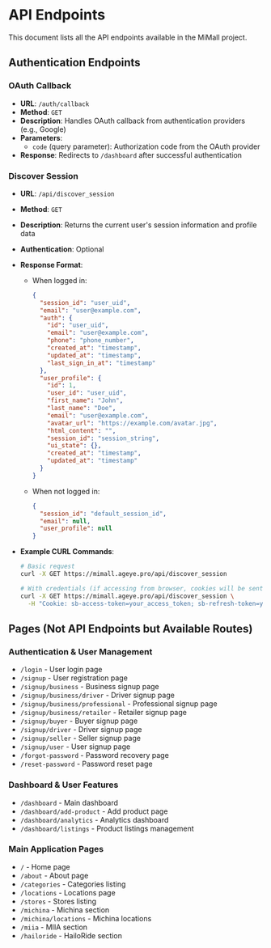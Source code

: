 # API Endpoints

This document lists all the API endpoints available in the MiMall project.

## Authentication Endpoints

### OAuth Callback
- **URL**: `/auth/callback`
- **Method**: `GET`
- **Description**: Handles OAuth callback from authentication providers (e.g., Google)
- **Parameters**:
  - `code` (query parameter): Authorization code from the OAuth provider
- **Response**: Redirects to `/dashboard` after successful authentication

### Discover Session
- **URL**: `/api/discover_session`
- **Method**: `GET`
- **Description**: Returns the current user's session information and profile data
- **Authentication**: Optional
- **Response Format**:
  - When logged in:
    ```json
    {
      "session_id": "user_uid",
      "email": "user@example.com",
      "auth": {
        "id": "user_uid",
        "email": "user@example.com",
        "phone": "phone_number",
        "created_at": "timestamp",
        "updated_at": "timestamp",
        "last_sign_in_at": "timestamp"
      },
      "user_profile": {
        "id": 1,
        "user_id": "user_uid",
        "first_name": "John",
        "last_name": "Doe",
        "email": "user@example.com",
        "avatar_url": "https://example.com/avatar.jpg",
        "html_content": "",
        "session_id": "session_string",
        "ui_state": {},
        "created_at": "timestamp",
        "updated_at": "timestamp"
      }
    }
    ```
  - When not logged in:
    ```json
    {
      "session_id": "default_session_id",
      "email": null,
      "user_profile": null
    }
    ```

- **Example CURL Commands**:
  ```bash
  # Basic request
  curl -X GET https://mimall.ageye.pro/api/discover_session

  # With credentials (if accessing from browser, cookies will be sent automatically)
  curl -X GET https://mimall.ageye.pro/api/discover_session \
    -H "Cookie: sb-access-token=your_access_token; sb-refresh-token=your_refresh_token"
  ```

## Pages (Not API Endpoints but Available Routes)

### Authentication & User Management
- `/login` - User login page
- `/signup` - User registration page
- `/signup/business` - Business signup page
- `/signup/business/driver` - Driver signup page
- `/signup/business/professional` - Professional signup page
- `/signup/business/retailer` - Retailer signup page
- `/signup/buyer` - Buyer signup page
- `/signup/driver` - Driver signup page
- `/signup/seller` - Seller signup page
- `/signup/user` - User signup page
- `/forgot-password` - Password recovery page
- `/reset-password` - Password reset page

### Dashboard & User Features
- `/dashboard` - Main dashboard
- `/dashboard/add-product` - Add product page
- `/dashboard/analytics` - Analytics dashboard
- `/dashboard/listings` - Product listings management

### Main Application Pages
- `/` - Home page
- `/about` - About page
- `/categories` - Categories listing
- `/locations` - Locations page
- `/stores` - Stores listing
- `/michina` - Michina section
- `/michina/locations` - Michina locations
- `/miia` - MIIA section
- `/hailoride` - HailoRide section
